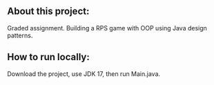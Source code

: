 ## About this project:
Graded assignment. Building a RPS game with OOP using Java design patterns.

## How to run locally:
Download the project, use JDK 17, then run Main.java.
